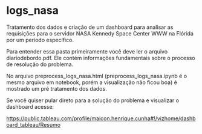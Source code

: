 # logs_nasa

Tratamento dos dados e criação de um dashboard para analisar as requisições para o servidor NASA Kennedy Space Center WWW na Flórida por um período específico.

Para entender essa pasta primeiramente você deve ler o arquivo diariodebordo.pdf. Ele contém informações fundamentais sobre o processo de resolução do problema.

No arquivo preprocess_logs_nasa.html (preprocess_logs_nasa.ipynb é o mesmo arquivo em notebook, porém a visualização não ficou boa) é mostrado um pré tratamento dos dados.

Se você quiser pular direto para a solução do problema e visualizar o dashboard acesse:

https://public.tableau.com/profile/maicon.henrique.cunha#!/vizhome/dashboard_tableau/Resumo
